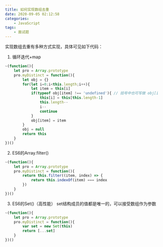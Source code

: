 ```yaml
---
title: 如何实现数组去重
date: 2020-09-05 02:12:58
categories:
    - JavaScript
tags:
    - 面试题
---
```

实现数组去重有多种方式实现，具体可见如下代码：
<!--more-->
1. 循环迭代+map
```javascript
~(function(){
    let pro = Array.prototype
    pro.myDistinct = function(){
        let obj = {}
        for(let i=0;i<this.length;i++){
            let item = this[i]
            if(typeof obj[item] !== 'undefined'){ // 括号中也可写做 obj[item] !== undefined
                this[i] = this[this.length-1]
                this.length--
                i--
                continue
            }
            obj[item] = item
        }
        obj = null
        return this
    }
})()
```
2. ES6的Array.filter()
```javascript
~(function(){
    let pro = Array.prototype
    pro.myDistinct = function(){
        return this.filter((item, index) => {
            return this.indexOf(item) === index
        })
    }
})()
```
3. ES6的Set()（高性能）
set结构成员的值都是唯一的，可以接受数组作为参数
```javascript
~(function(){
    let pro = Array.prototype
    pro.myDistinct = function(){
        var set = new Set(this)
        return [...set]
    }
})()
```
